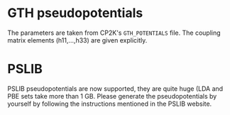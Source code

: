 # GTH pseudopotentials

The parameters are taken from CP2K's `GTH_POTENTIALS` file.
The coupling matrix elements (h11,...,h33) are given explicitly.

# PSLIB
PSLIB pseudopotentials are now supported, they are quite huge (LDA and PBE
sets take more than 1 GB.
Please generate the pseudopotentials by yourself by following the
instructions mentioned in the PSLIB website.

